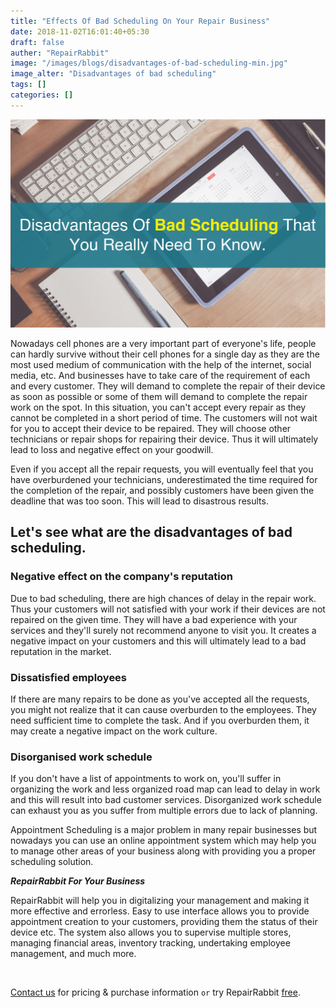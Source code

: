 ```yaml
---
title: "Effects Of Bad Scheduling On Your Repair Business"
date: 2018-11-02T16:01:40+05:30
draft: false
auther: "RepairRabbit"
image: "/images/blogs/disadvantages-of-bad-scheduling-min.jpg"
image_alter: "Disadvantages of bad scheduling"
tags: []
categories: []
---
```


<img src="/images/blogs/disadvantages-of-bad-scheduling-min.jpg" alt="Disadvantages of bad scheduling"/>

Nowadays cell phones are a very important part of everyone's life, people can hardly survive without their cell phones for a single day as they are the most used medium of communication with the help of the internet, social media, etc. And businesses have to take care of the requirement of each and every customer. They will demand to complete the repair of their device as soon as possible or some of them will demand to complete the repair work on the spot. In this situation, you can't accept every repair as they cannot be completed in a short period of time. The customers will not wait for you to accept their device to be repaired. They will choose other technicians or repair shops for repairing their device. Thus it will ultimately lead to loss and negative effect on your goodwill. 

Even if you accept all the repair requests, you will eventually feel that you have overburdened your technicians, underestimated the time required for the completion of the repair, and possibly customers have been given the deadline that was too soon. This will lead to disastrous results. 

## Let's see what are the disadvantages of bad scheduling.

### Negative effect on the company's reputation 

Due to bad scheduling, there are high chances of delay in the repair work. Thus your customers will not satisfied with your work if their devices are not repaired on the given time. They will have a bad experience with your services and they'll surely not recommend anyone to visit you. It creates a negative impact on your customers and this will ultimately lead to a bad reputation in the market.

### Dissatisfied employees

If there are many repairs to be done as you've accepted all the requests, you might not realize that it can cause overburden to the employees. They need sufficient time to complete the task. And if you overburden them, it may create a negative impact on the work culture.

### Disorganised work schedule

If you don't have a list of appointments to work on, you'll suffer in organizing the work and less organized road map can lead to delay in work and this will result into bad customer services. Disorganized work schedule can exhaust you as you suffer from multiple errors due to lack of planning. 

Appointment Scheduling is a major problem in many repair businesses but nowadays you can use an online appointment system which may help you to manage other areas of your business along with providing you a proper scheduling solution. 

___RepairRabbit For Your Business___

RepairRabbit will help you in digitalizing your management and making it more effective and errorless. Easy to use interface allows you to provide appointment creation to your customers, providing them the status of their device etc. The system also allows you to supervise multiple stores, managing financial areas, inventory tracking, undertaking employee management, and much more.


<br>

<a href="mailto:sales@repairrabbit.co?subject=Query of RepairRabbit" target="_blank">Contact us</a> for pricing & purchase information `or` try RepairRabbit <a href="https://demo.repairrabbit.co/admin" rel="noopener" target="_blank" title="RepairRabbit Demo">free</a>.

<br>
